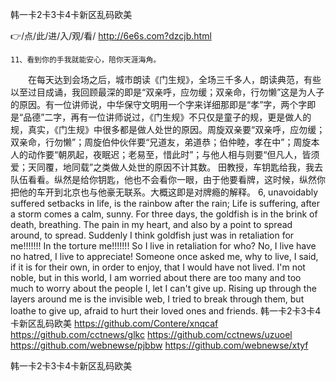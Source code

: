 
韩一卡2卡3卡4卡新区乱码欧美




👉/点/此/进/入/观/看/ http://6e6s.com?dzcjb.html




	11、看到你的手我就能安心，陪你天涯海角。
　　在每天达到会场之后，城市朗读《门生规》，全场三千多人，朗读典范，有些以至过目成诵，我回顾最深的即是“双亲呼，应勿缓；双亲命，行勿懒”这是为人子的原因。有一位讲师说，中华保守文明用一个字来详细那即是“孝”字，两个字即是“品德”二字，再有一位讲师说过，《门生规》不只仅是童子的规，更是做人的规，真实，《门生规》中很多都是做人处世的原因。周旋双亲要“双亲呼，应勿缓；双亲命，行勿懒”；周旋伯仲伙伴要“兄道友，弟道恭；伯仲睦，孝在中”；周旋本人的动作要“朝夙起，夜眠迟；老易至，惜此时”；与他人相与则要“但凡人，皆须爱；天同覆，地同载”之类做人处世的原因不计其数。
田教授，车钥匙给我，我去队伍看看。纵然是给你钥匙，他也不会看你一眼，由于他要看牌，这时候，纵然你把他的车开到北京也与他豪无联系。大概这即是对牌瘾的解释。
6, unavoidably suffered setbacks in life, is the rainbow after the rain;
Life is suffering, after a storm comes a calm, sunny.
For three days, the goldfish is in the brink of death, breathing.
The pain in my heart, and also by a point to spread around, to spread.
Suddenly I think goldfish just was in retaliation for me!!!!!!!
In the torture me!!!!!!!
So I live in retaliation for who?
No, I live have no hatred, I live to appreciate!
Someone once asked me, why to live, I said, if it is for their own, in order to enjoy, that I would have not lived.
I'm not noble, but in this world, I am worried about there are too many and too much to worry about the people I, let I can't give up.
Rising up through the layers around me is the invisible web, I tried to break through them, but loathe to give up, afraid to hurt their loved ones and friends.
韩一卡2卡3卡4卡新区乱码欧美 https://github.com/Contere/xnqcaf
https://github.com/cctnews/glkc
https://github.com/cctnews/uzuoel
https://github.com/webnewse/pjbbw
https://github.com/webnewse/xtyf





韩一卡2卡3卡4卡新区乱码欧美

